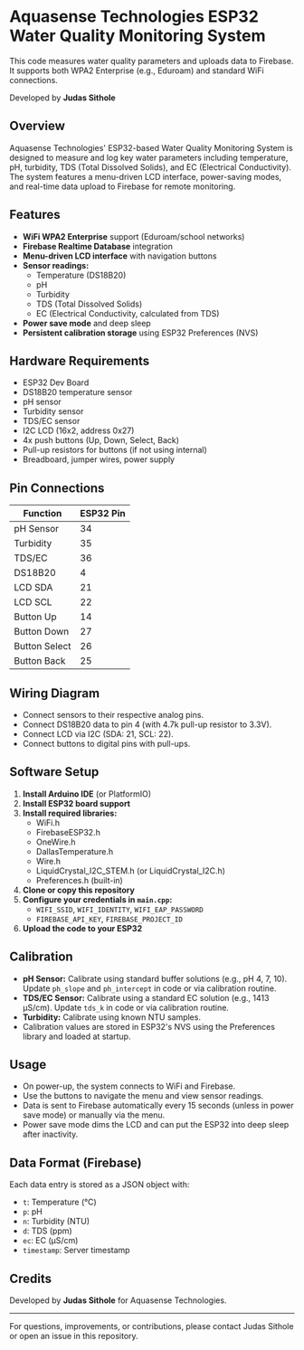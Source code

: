 # Aquasense Technologies ESP32 Water Quality Monitoring System

This code measures water quality parameters and uploads data to Firebase. It supports both WPA2 Enterprise (e.g., Eduroam) and standard WiFi connections.

Developed by **Judas Sithole**

## Overview
Aquasense Technologies' ESP32-based Water Quality Monitoring System is designed to measure and log key water parameters including temperature, pH, turbidity, TDS (Total Dissolved Solids), and EC (Electrical Conductivity). The system features a menu-driven LCD interface, power-saving modes, and real-time data upload to Firebase for remote monitoring.

## Features
- **WiFi WPA2 Enterprise** support (Eduroam/school networks)
- **Firebase Realtime Database** integration
- **Menu-driven LCD interface** with navigation buttons
- **Sensor readings:**
  - Temperature (DS18B20)
  - pH
  - Turbidity
  - TDS (Total Dissolved Solids)
  - EC (Electrical Conductivity, calculated from TDS)
- **Power save mode** and deep sleep
- **Persistent calibration storage** using ESP32 Preferences (NVS)

## Hardware Requirements
- ESP32 Dev Board
- DS18B20 temperature sensor
- pH sensor
- Turbidity sensor
- TDS/EC sensor
- I2C LCD (16x2, address 0x27)
- 4x push buttons (Up, Down, Select, Back)
- Pull-up resistors for buttons (if not using internal)
- Breadboard, jumper wires, power supply

## Pin Connections
| Function      | ESP32 Pin |
|--------------|-----------|
| pH Sensor    | 34        |
| Turbidity    | 35        |
| TDS/EC       | 36        |
| DS18B20      | 4         |
| LCD SDA      | 21        |
| LCD SCL      | 22        |
| Button Up    | 14        |
| Button Down  | 27        |
| Button Select| 26        |
| Button Back  | 25        |

## Wiring Diagram
- Connect sensors to their respective analog pins.
- Connect DS18B20 data to pin 4 (with 4.7k pull-up resistor to 3.3V).
- Connect LCD via I2C (SDA: 21, SCL: 22).
- Connect buttons to digital pins with pull-ups.

## Software Setup
1. **Install Arduino IDE** (or PlatformIO)
2. **Install ESP32 board support**
3. **Install required libraries:**
   - WiFi.h
   - FirebaseESP32.h
   - OneWire.h
   - DallasTemperature.h
   - Wire.h
   - LiquidCrystal_I2C_STEM.h (or LiquidCrystal_I2C.h)
   - Preferences.h (built-in)
4. **Clone or copy this repository**
5. **Configure your credentials in `main.cpp`:**
   - `WIFI_SSID`, `WIFI_IDENTITY`, `WIFI_EAP_PASSWORD`
   - `FIREBASE_API_KEY`, `FIREBASE_PROJECT_ID`
6. **Upload the code to your ESP32**

## Calibration
- **pH Sensor:** Calibrate using standard buffer solutions (e.g., pH 4, 7, 10). Update `ph_slope` and `ph_intercept` in code or via calibration routine.
- **TDS/EC Sensor:** Calibrate using a standard EC solution (e.g., 1413 μS/cm). Update `tds_k` in code or via calibration routine.
- **Turbidity:** Calibrate using known NTU samples.
- Calibration values are stored in ESP32's NVS using the Preferences library and loaded at startup.

## Usage
- On power-up, the system connects to WiFi and Firebase.
- Use the buttons to navigate the menu and view sensor readings.
- Data is sent to Firebase automatically every 15 seconds (unless in power save mode) or manually via the menu.
- Power save mode dims the LCD and can put the ESP32 into deep sleep after inactivity.

## Data Format (Firebase)
Each data entry is stored as a JSON object with:
- `t`: Temperature (°C)
- `p`: pH
- `n`: Turbidity (NTU)
- `d`: TDS (ppm)
- `ec`: EC (μS/cm)
- `timestamp`: Server timestamp

## Credits
Developed by **Judas Sithole** for Aquasense Technologies.

---
For questions, improvements, or contributions, please contact Judas Sithole or open an issue in this repository. 